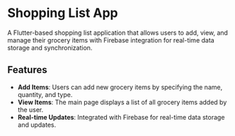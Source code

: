 # Shopping List App

A Flutter-based shopping list application that allows users to add, view, and manage their grocery items with Firebase integration for real-time data storage and synchronization.

## Features

- **Add Items**: Users can add new grocery items by specifying the name, quantity, and type.
- **View Items**: The main page displays a list of all grocery items added by the user.
- **Real-time Updates**: Integrated with Firebase for real-time data storage and updates.
